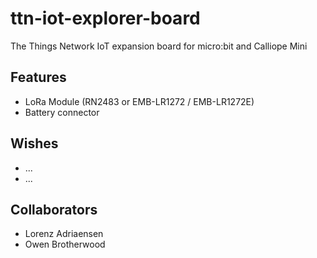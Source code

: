 # ttn-iot-explorer-board
The Things Network IoT expansion board for micro:bit and Calliope  Mini

## Features
* LoRa Module (RN2483 or EMB-LR1272 / EMB-LR1272E)
* Battery connector

## Wishes
* ...
* ...

## Collaborators
* Lorenz Adriaensen
* Owen Brotherwood
